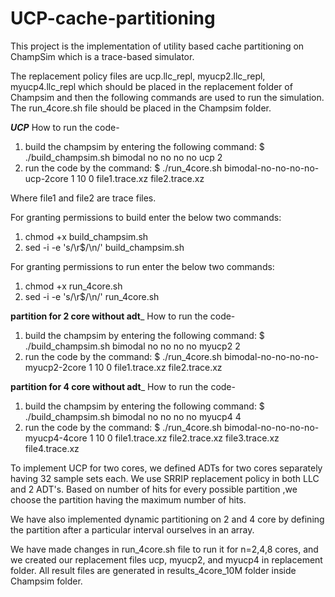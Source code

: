 # UCP-cache-partitioning
This project is the implementation of utility based cache partitioning on ChampSim which is a trace-based simulator.

The replacement policy files are ucp.llc_repl, myucp2.llc_repl, myucp4.llc_repl which should be placed in the replacement folder of Champsim and then the following commands are used to run the simulation. The run_4core.sh file should be placed in the Champsim folder.

_____UCP_____
How to run the code-
1. build the champsim by entering the following command:
   $ ./build_champsim.sh bimodal no no no no ucp 2
2. run the code by the command:
   $ ./run_4core.sh bimodal-no-no-no-no-ucp-2core 1 10 0 file1.trace.xz file2.trace.xz

Where file1 and file2 are trace files.

For granting permissions to build enter the below two commands:
1. chmod +x build_champsim.sh
2. sed -i -e 's/\r$/\n/' build_champsim.sh

For granting permissions to run enter the below two commands:
1. chmod +x run_4core.sh
2. sed -i -e 's/\r$/\n/' run_4core.sh

____partition for 2 core without adt_____
How to run the code-
1. build the champsim by entering the following command:
   $ ./build_champsim.sh bimodal no no no no myucp2 2
2. run the code by the command:
   $ ./run_4core.sh bimodal-no-no-no-no-myucp2-2core 1 10 0 file1.trace.xz file2.trace.xz

____partition for 4 core without adt_____
How to run the code-
1. build the champsim by entering the following command:
   $ ./build_champsim.sh bimodal no no no no myucp4 4
2. run the code by the command:
   $ ./run_4core.sh bimodal-no-no-no-no-myucp4-4core 1 10 0 file1.trace.xz file2.trace.xz file3.trace.xz file4.trace.xz


To implement UCP for two cores, we defined ADTs for two cores separately having 32 sample sets each.
We use SRRIP replacement policy in both LLC and 2 ADT's.
Based on number of hits for every possible partition ,we choose the partition having the maximum number of hits.

We have also implemented dynamic partitioning on 2 and 4 core by defining the partition after a particular interval ourselves in an array.

We have made changes in run_4core.sh file to run it for n=2,4,8 cores, and we created our replacement files ucp, myucp2, and myucp4 in replacement folder.
All result files are generated in results_4core_10M folder inside Champsim folder.